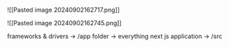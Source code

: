 ![[Pasted image 20240902162717.png]]

![[Pasted image 20240902162745.png]]

frameworks & drivers -> /app folder -> everything next js
application -> /src
